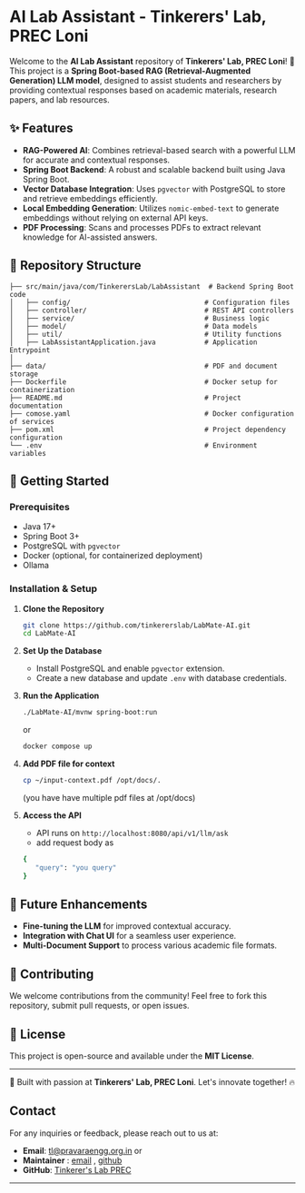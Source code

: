 # AI Lab Assistant - Tinkerers' Lab, PREC Loni

Welcome to the **AI Lab Assistant** repository of **Tinkerers' Lab, PREC Loni**! 🚀 This project is a **Spring Boot-based RAG (Retrieval-Augmented Generation) LLM model**, designed to assist students and researchers by providing contextual responses based on academic materials, research papers, and lab resources.

## ✨ Features
- **RAG-Powered AI**: Combines retrieval-based search with a powerful LLM for accurate and contextual responses.
- **Spring Boot Backend**: A robust and scalable backend built using Java Spring Boot.
- **Vector Database Integration**: Uses `pgvector` with PostgreSQL to store and retrieve embeddings efficiently.
- **Local Embedding Generation**: Utilizes `nomic-embed-text` to generate embeddings without relying on external API keys.
- **PDF Processing**: Scans and processes PDFs to extract relevant knowledge for AI-assisted answers.

## 📁 Repository Structure
```
├── src/main/java/com/TinkerersLab/LabAssistant  # Backend Spring Boot code
│   ├── config/                                 # Configuration files
│   ├── controller/                             # REST API controllers
│   ├── service/                                # Business logic
│   ├── model/                                  # Data models
│   ├── util/                                   # Utility functions
│   ├── LabAssistantApplication.java            # Application Entrypoint
│
├── data/                                       # PDF and document storage
├── Dockerfile                                  # Docker setup for containerization
├── README.md                                   # Project documentation
├── comose.yaml                                 # Docker configuration of services
├── pom.xml                                     # Project dependency configuration
└── .env                                        # Environment variables
```

## 🚀 Getting Started
### Prerequisites
- Java 17+
- Spring Boot 3+
- PostgreSQL with `pgvector`
- Docker (optional, for containerized deployment)
- Ollama

### Installation & Setup
1. **Clone the Repository**
   ```sh
   git clone https://github.com/tinkererslab/LabMate-AI.git
   cd LabMate-AI
   ```
2. **Set Up the Database**
   - Install PostgreSQL and enable `pgvector` extension.
   - Create a new database and update `.env` with database credentials.
3. **Run the Application**
   ```sh
   ./LabMate-AI/mvnw spring-boot:run
   ```
   or 

   ```sh
   docker compose up
   ```
4. **Add PDF file for context**
   ```sh
   cp ~/input-context.pdf /opt/docs/.
   ```
   (you have have multiple pdf files at /opt/docs)
5. **Access the API**
   - API runs on `http://localhost:8080/api/v1/llm/ask`
   - add request body as 
   ```sh
   {
      "query": "you query"
   }
   ```

## 📌 Future Enhancements
- **Fine-tuning the LLM** for improved contextual accuracy.
- **Integration with Chat UI** for a seamless user experience.
- **Multi-Document Support** to process various academic file formats.

## 🤝 Contributing
We welcome contributions from the community! Feel free to fork this repository, submit pull requests, or open issues.

## 📜 License
This project is open-source and available under the **MIT License**.

---
🚀 Built with passion at **Tinkerers' Lab, PREC Loni**. Let's innovate together! 🔥

## Contact

For any inquiries or feedback, please reach out to us at:
- **Email**: tl@pravaraengg.org.in or 
- **Maintainer** : [email](kaustubhk375@gmail.com) , [github](https://github.com/wigiwee)
- **GitHub**: [Tinkerer's Lab PREC](https://github.com/TinkerersLabPREC)

---